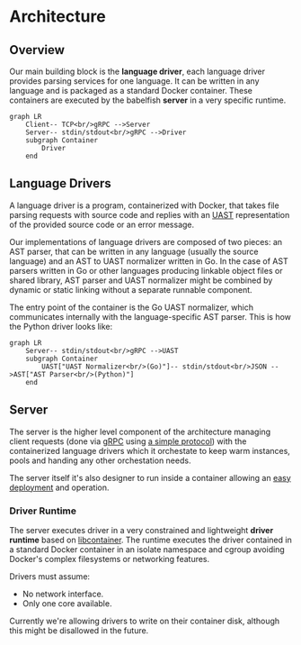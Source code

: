 
# Architecture

## Overview

Our main building block is the **language driver**, each language driver provides
parsing services for one language. It can be written in any language and is
packaged as a standard Docker container. These containers are executed by the
babelfish **server** in a very specific runtime.

```mermaid
graph LR
    Client-- TCP<br/>gRPC -->Server
    Server-- stdin/stdout<br/>gRPC -->Driver
    subgraph Container
        Driver
    end
```

## Language Drivers

A language driver is a program, containerized with Docker, that takes file parsing
requests with source code and replies with an [UAST](./uast/specification.md)
representation of the provided source code or an error message.

Our implementations of language drivers are composed of two pieces: an AST parser,
that can be written in any language (usually the source language) and an AST to
UAST normalizer written in Go. In the case of AST parsers written in Go or other
languages producing linkable object files or shared library, AST parser and UAST
normalizer might be combined by dynamic or static linking without a separate
runnable component.

The entry point of the container is the Go UAST normalizer, which communicates
internally with the language-specific AST parser. This is how the Python driver
looks like:

```mermaid
graph LR
    Server-- stdin/stdout<br/>gRPC -->UAST
    subgraph Container
        UAST["UAST Normalizer<br/>(Go)"]-- stdin/stdout<br/>JSON -->AST["AST Parser<br/>(Python)"]
    end
```

## Server

The server is the higher level component of the architecture managing
client requests (done via [gRPC](http://www.grpc.io) using [a simple 
protocol](driver/protocol.md)) with the containerized
language drivers which it orchestate to keep warm instances, pools and handing
any other orchestation needs.

The server itself it's also designer to run inside a container allowing an [easy
deployment](user/getting-started.html#running-with-docker-recommended)
and operation.

### Driver Runtime

The server executes driver in a very constrained and lightweight **driver
runtime** based on
[libcontainer](https://github.com/opencontainers/runc/tree/master/libcontainer).
The runtime executes the driver contained in a standard Docker container in an
isolate namespace and cgroup avoiding Docker's complex filesystems or networking
features.

Drivers must assume:

* No network interface.
* Only one core available.

Currently we're allowing drivers to write on their container disk, although this
might be disallowed in the future.
